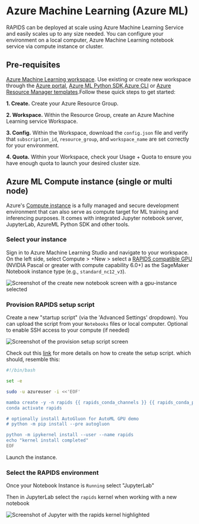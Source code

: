 # Azure Machine Learning (Azure ML)

RAPIDS can be deployed at scale using Azure Machine Learning Service and easily scales up to any size needed. You can configure your environment on a local computer, Azure Machine Learning notebook service via compute instance or cluster.

## Pre-requisites

[Azure Machine Learning workspace](https://learn.microsoft.com/en-us/azure/machine-learning/concept-workspace). Use existing or create new workspace through the [Azure portal](https://learn.microsoft.com/en-us/azure/machine-learning/how-to-manage-workspace?tabs=azure-portal#create-a-workspace), [Azure ML Python SDK](https://learn.microsoft.com/en-us/azure/machine-learning/how-to-manage-workspace?tabs=python#create-a-workspace),[Azure CLI](https://learn.microsoft.com/en-us/azure/machine-learning/how-to-manage-workspace-cli?tabs=createnewresources) or [Azure Resource Manager templates](https://learn.microsoft.com/en-us/azure/machine-learning/how-to-create-workspace-template?tabs=azcli).Follow these quick steps to get started:

**1. Create.** Create your Azure Resource Group.

**2. Workspace.** Within the Resource Group, create an Azure Machine Learning service Workspace.

**3. Config.** Within the Workspace, download the `config.json` file and verify that `subscription_id`, `resource_group`, and `workspace_name` are set correctly for your environment.

**4. Quota.** Within your Workspace, check your Usage + Quota to ensure you have enough quota to launch your desired cluster size.

## Azure ML Compute instance (single or multi node)

Azure's [Compute instance](https://learn.microsoft.com/en-us/azure/machine-learning/concept-compute-instance) is a fully managed and secure development environment that can also serve as compute target for ML training and inferencing purposes. It comes with integrated Jupyter notebook server, JupyterLab, AzureML Python SDK and other tools.

### Select your instance

Sign in to Azure Machine Learning Studio and navigate to your workspace. On the left side, select Compute > +New > select a [RAPIDS compatible GPU](https://medium.com/dropout-analytics/which-gpus-work-with-rapids-ai-f562ef29c75f) (NVIDIA Pascal or greater with compute capability 6.0+) as the SageMaker Notebook instance type (e.g., `standard_nc12_v3`).

![Screenshot of the create new notebook screen with a gpu-instance selected]()

### Provision RAPIDS setup script

Create a new "startup script" (via the 'Advanced Settings' dropdown). You can upload the script from your `Notebooks` files or local computer.
Optional to enable SSH access to your compute (if needed)

![Screenshot of the provision setup script screen]()

Check out this [link](https://learn.microsoft.com/en-us/azure/machine-learning/how-to-customize-compute-instance) for more details on how to create the setup script. which should, resemble this:

```bash
#!/bin/bash

set -e

sudo -u azureuser -i <<'EOF'

mamba create -y -n rapids {{ rapids_conda_channels }} {{ rapids_conda_packages }} ipykernel
conda activate rapids

# optionally install AutoGluon for AutoML GPU demo
# python -m pip install --pre autogluon

python -m ipykernel install --user --name rapids
echo "kernel install completed"
EOF
```

Launch the instance.

### Select the RAPIDS environment

Once your Notebook Instance is `Running` select "JupyterLab"

Then in JupyterLab select the `rapids` kernel when working with a new notebook

![Screenshot of Jupyter with the rapids kernel highlighted]()

```{relatedexamples}

```

